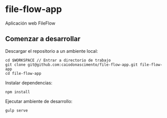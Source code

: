 # file-flow-app
Aplicación web FileFlow

## Comenzar a desarrollar
Descargar el repositorio a un ambiente local:

```
cd $WORKSPACE // Entrar a directorio de trabajo
git clone git@github.com:caiodonascimento/file-flow-app.git file-flow-app
cd file-flow-app
```

Instalar dependencias:

```
npm install 
```

Ejecutar ambiente de desarrollo:

```
gulp serve 
```
